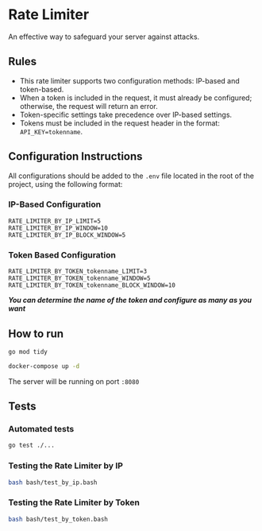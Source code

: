 # Rate Limiter

An effective way to safeguard your server against attacks.

## Rules 
- This rate limiter supports two configuration methods: IP-based and token-based.  
- When a token is included in the request, it must already be configured; otherwise, the request will return an error.  
- Token-specific settings take precedence over IP-based settings.  
- Tokens must be included in the request header in the format: `API_KEY=tokenname`.

## Configuration Instructions
All configurations should be added to the `.env` file located in the root of the project, using the following format:

### IP-Based Configuration
```plaintext
RATE_LIMITER_BY_IP_LIMIT=5
RATE_LIMITER_BY_IP_WINDOW=10
RATE_LIMITER_BY_IP_BLOCK_WINDOW=5
```

### Token Based Configuration
```plaintext
RATE_LIMITER_BY_TOKEN_tokenname_LIMIT=3
RATE_LIMITER_BY_TOKEN_tokenname_WINDOW=5
RATE_LIMITER_BY_TOKEN_tokenname_BLOCK_WINDOW=10
```

_**You can determine the name of the token and configure as many as you want**_

## How to run
```bash
go mod tidy

docker-compose up -d
```

The server will be running on port `:8080`

## Tests
### Automated tests
```bash
go test ./...   
```

### Testing the Rate Limiter by IP
```bash
bash bash/test_by_ip.bash   
```

### Testing the Rate Limiter by Token
```bash
bash bash/test_by_token.bash 
```
